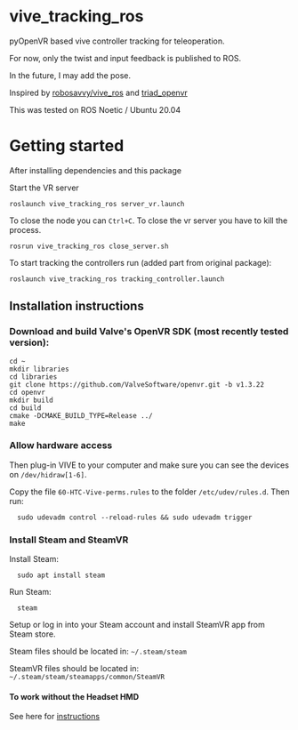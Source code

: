 # vive_tracking_ros
pyOpenVR based vive controller tracking for teleoperation.

For now, only the twist and input feedback is published to ROS.

In the future, I may add the pose.

Inspired by [robosavvy/vive_ros](https://github.com/robosavvy/vive_ros) and [triad_openvr](https://github.com/TriadSemi/triad_openvr) 

This was tested on ROS Noetic / Ubuntu 20.04

# Getting started

After installing dependencies and this package

Start the VR server
```
roslaunch vive_tracking_ros server_vr.launch
```

To close the node you can `Ctrl+C`. To close the vr server you have to kill the process.
```
rosrun vive_tracking_ros close_server.sh
```

To start tracking the controllers run (added part from original package):  
```
roslaunch vive_tracking_ros tracking_controller.launch
```


## Installation instructions

### Download and build Valve's OpenVR SDK (most recently tested version):

``` shell
cd ~
mkdir libraries
cd libraries
git clone https://github.com/ValveSoftware/openvr.git -b v1.3.22
cd openvr
mkdir build
cd build
cmake -DCMAKE_BUILD_TYPE=Release ../
make
```

### Allow hardware access
Then plug-in VIVE to your computer and make sure you can see the devices on `/dev/hidraw[1-6]`.

Copy the file `60-HTC-Vive-perms.rules` to the folder `/etc/udev/rules.d`. Then run:

      sudo udevadm control --reload-rules && sudo udevadm trigger

### Install Steam and SteamVR

Install Steam:
      
      sudo apt install steam

Run Steam:
      
      steam

Setup or log in into your Steam account and install SteamVR app from Steam store.

Steam files should be located in: `~/.steam/steam`

SteamVR files should be located in: `~/.steam/steam/steamapps/common/SteamVR`

#### To work without the Headset HMD

See here for [instructions](https://github.com/moon-wreckers/vive_tracker) 
